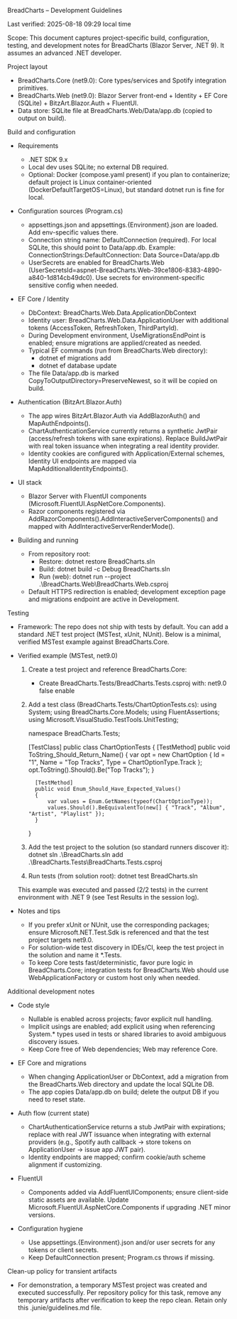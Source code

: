 BreadCharts – Development Guidelines

Last verified: 2025-08-18 09:29 local time

Scope: This document captures project-specific build, configuration, testing, and development notes for BreadCharts (Blazor Server, .NET 9). It assumes an advanced .NET developer.

Project layout
- BreadCharts.Core (net9.0): Core types/services and Spotify integration primitives.
- BreadCharts.Web (net9.0): Blazor Server front-end + Identity + EF Core (SQLite) + BitzArt.Blazor.Auth + FluentUI.
- Data store: SQLite file at BreadCharts.Web/Data/app.db (copied to output on build).

Build and configuration
- Requirements
  - .NET SDK 9.x
  - Local dev uses SQLite; no external DB required.
  - Optional: Docker (compose.yaml present) if you plan to containerize; default project is Linux container-oriented (DockerDefaultTargetOS=Linux), but standard dotnet run is fine for local.

- Configuration sources (Program.cs)
  - appsettings.json and appsettings.{Environment}.json are loaded. Add env-specific values there.
  - Connection string name: DefaultConnection (required). For local SQLite, this should point to Data/app.db. Example:
    ConnectionStrings:DefaultConnection: Data Source=Data/app.db
  - UserSecrets are enabled for BreadCharts.Web (UserSecretsId=aspnet-BreadCharts.Web-39ce1806-8383-4890-a840-1d814cb49dc0). Use secrets for environment-specific sensitive config when needed.

- EF Core / Identity
  - DbContext: BreadCharts.Web.Data.ApplicationDbContext
  - Identity user: BreadCharts.Web.Data.ApplicationUser with additional tokens (AccessToken, RefreshToken, ThirdPartyId).
  - During Development environment, UseMigrationsEndPoint is enabled; ensure migrations are applied/created as needed.
  - Typical EF commands (run from BreadCharts.Web directory):
    - dotnet ef migrations add <Name>
    - dotnet ef database update
  - The file Data/app.db is marked CopyToOutputDirectory=PreserveNewest, so it will be copied on build.

- Authentication (BitzArt.Blazor.Auth)
  - The app wires BitzArt.Blazor.Auth via AddBlazorAuth<ChartAuthenticationService>() and MapAuthEndpoints().
  - ChartAuthenticationService currently returns a synthetic JwtPair (access/refresh tokens with sane expirations). Replace BuildJwtPair with real token issuance when integrating a real identity provider.
  - Identity cookies are configured with Application/External schemes, Identity UI endpoints are mapped via MapAdditionalIdentityEndpoints().

- UI stack
  - Blazor Server with FluentUI components (Microsoft.FluentUI.AspNetCore.Components).
  - Razor components registered via AddRazorComponents().AddInteractiveServerComponents() and mapped with AddInteractiveServerRenderMode().

- Building and running
  - From repository root:
    - Restore: dotnet restore BreadCharts.sln
    - Build: dotnet build -c Debug BreadCharts.sln
    - Run (web): dotnet run --project .\BreadCharts.Web\BreadCharts.Web.csproj
  - Default HTTPS redirection is enabled; development exception page and migrations endpoint are active in Development.

Testing
- Framework: The repo does not ship with tests by default. You can add a standard .NET test project (MSTest, xUnit, NUnit). Below is a minimal, verified MSTest example against BreadCharts.Core.

- Verified example (MSTest, net9.0)
  1) Create a test project and reference BreadCharts.Core:
     - Create BreadCharts.Tests/BreadCharts.Tests.csproj with:
       <Project Sdk="Microsoft.NET.Sdk">
         <PropertyGroup>
           <TargetFramework>net9.0</TargetFramework>
           <IsPackable>false</IsPackable>
           <Nullable>enable</Nullable>
         </PropertyGroup>
         <ItemGroup>
           <PackageReference Include="Microsoft.NET.Test.Sdk" Version="17.11.1" />
           <PackageReference Include="MSTest.TestAdapter" Version="3.6.0" />
           <PackageReference Include="MSTest.TestFramework" Version="3.6.0" />
           <PackageReference Include="FluentAssertions" Version="6.12.0" />
         </ItemGroup>
         <ItemGroup>
           <ProjectReference Include="..\BreadCharts.Core\BreadCharts.Core.csproj" />
         </ItemGroup>
       </Project>

  2) Add a test class (BreadCharts.Tests/ChartOptionTests.cs):
       using System;
       using BreadCharts.Core.Models;
       using FluentAssertions;
       using Microsoft.VisualStudio.TestTools.UnitTesting;

       namespace BreadCharts.Tests;

       [TestClass]
       public class ChartOptionTests
       {
           [TestMethod]
           public void ToString_Should_Return_Name()
           {
               var opt = new ChartOption { Id = "1", Name = "Top Tracks", Type = ChartOptionType.Track };
               opt.ToString().Should().Be("Top Tracks");
           }

           [TestMethod]
           public void Enum_Should_Have_Expected_Values()
           {
               var values = Enum.GetNames(typeof(ChartOptionType));
               values.Should().BeEquivalentTo(new[] { "Track", "Album", "Artist", "Playlist" });
           }
       }

  3) Add the test project to the solution (so standard runners discover it):
       dotnet sln .\BreadCharts.sln add .\BreadCharts.Tests\BreadCharts.Tests.csproj

  4) Run tests (from solution root):
       dotnet test BreadCharts.sln

  This example was executed and passed (2/2 tests) in the current environment with .NET 9 (see Test Results in the session log).

- Notes and tips
  - If you prefer xUnit or NUnit, use the corresponding packages; ensure Microsoft.NET.Test.Sdk is referenced and that the test project targets net9.0.
  - For solution-wide test discovery in IDEs/CI, keep the test project in the solution and name it *.Tests.
  - To keep Core tests fast/deterministic, favor pure logic in BreadCharts.Core; integration tests for BreadCharts.Web should use WebApplicationFactory or custom host only when needed.

Additional development notes
- Code style
  - Nullable is enabled across projects; favor explicit null handling.
  - Implicit usings are enabled; add explicit using when referencing System.* types used in tests or shared libraries to avoid ambiguous discovery issues.
  - Keep Core free of Web dependencies; Web may reference Core.

- EF Core and migrations
  - When changing ApplicationUser or DbContext, add a migration from the BreadCharts.Web directory and update the local SQLite DB.
  - The app copies Data/app.db on build; delete the output DB if you need to reset state.

- Auth flow (current state)
  - ChartAuthenticationService returns a stub JwtPair with expirations; replace with real JWT issuance when integrating with external providers (e.g., Spotify auth callback -> store tokens on ApplicationUser -> issue app JWT pair).
  - Identity endpoints are mapped; confirm cookie/auth scheme alignment if customizing.

- FluentUI
  - Components added via AddFluentUIComponents; ensure client-side static assets are available. Update Microsoft.FluentUI.AspNetCore.Components if upgrading .NET minor versions.

- Configuration hygiene
  - Use appsettings.{Environment}.json and/or user secrets for any tokens or client secrets.
  - Keep DefaultConnection present; Program.cs throws if missing.

Clean-up policy for transient artifacts
- For demonstration, a temporary MSTest project was created and executed successfully. Per repository policy for this task, remove any temporary artifacts after verification to keep the repo clean. Retain only this .junie/guidelines.md file.

